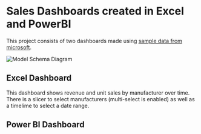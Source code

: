 # Sales Dashboards created in Excel and PowerBI

This project consists of two dashboards made using [sample data from microsoft](https://learn.microsoft.com/en-us/power-bi/create-reports/sample-sales-and-marketing#get-the-pbix-file-for-this-sample).

![Model Schema Diagram](https://github.com/MauriceBrown/sales_dashboard/blob/main/model_schema.png)

## Excel Dashboard
This dashboard shows revenue and unit sales by manufacturer over time. There is a slicer to select manufacturers (multi-select is enabled) as well as a timelime to select a date range.

## Power BI Dashboard


